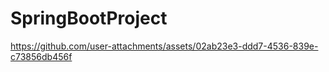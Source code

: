 # SpringBootProject


https://github.com/user-attachments/assets/02ab23e3-ddd7-4536-839e-c73856db456f

